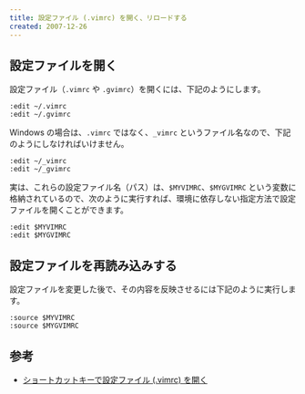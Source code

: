 ```yaml
---
title: 設定ファイル (.vimrc) を開く、リロードする
created: 2007-12-26
---
```


設定ファイルを開く
----

設定ファイル（`.vimrc` や `.gvimrc`）を開くには、下記のようにします。

~~~
:edit ~/.vimrc
:edit ~/.gvimrc
~~~

Windows の場合は、`.vimrc` ではなく、`_vimrc` というファイル名なので、下記のようにしなければいけません。

~~~
:edit ~/_vimrc
:edit ~/_gvimrc
~~~

実は、これらの設定ファイル名（パス）は、`$MYVIMRC`、`$MYGVIMRC` という変数に格納されているので、次のように実行すれば、環境に依存しない指定方法で設定ファイルを開くことができます。

~~~
:edit $MYVIMRC
:edit $MYGVIMRC
~~~


設定ファイルを再読み込みする
----

設定ファイルを変更した後で、その内容を反映させるには下記のように実行します。

~~~
:source $MYVIMRC
:source $MYGVIMRC
~~~


参考
----

* [ショートカットキーで設定ファイル (.vimrc) を開く](../settings/open-vimrc-quickly.html)


